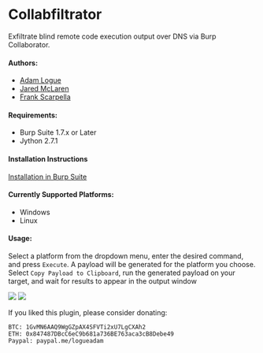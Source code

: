 # Collabfiltrator
Exfiltrate blind remote code execution output over DNS via Burp Collaborator.

#### Authors:
- <a href="https://twitter.com/adam_logue">Adam Logue</a>
- <a href="https://twitter.com/jared_mclaren">Jared McLaren</a>
- <a href="https://twitter.com/ninjastyle82">Frank Scarpella</a>

#### Requirements:
- Burp Suite 1.7.x or Later
- Jython 2.7.1

#### Installation Instructions
[Installation in Burp Suite](https://github.com/0xC01DF00D/Collabfiltrator/wiki/Installation-in-Burp-Suite)

#### Currently Supported Platforms:

- Windows
- Linux

#### Usage:

Select a platform from the dropdown menu, enter the desired command, and press `Execute`. A payload will be generated for the platform you choose. Select `Copy Payload to Clipboard`, run the generated payload on your target, and wait for results to appear in the output window

<img src="https://i.imgur.com/tmRqfiY.png">
<img src="https://i.imgur.com/x1Rin8w.png">

If you liked this plugin, please consider donating:
```
BTC: 1GvMN6AAQ9WgGZpAX4SFVTi2xU7LgCXAh2
ETH: 0x847487DBcC6eC9b681a736BE763aca3cB8Debe49
Paypal: paypal.me/logueadam
```

